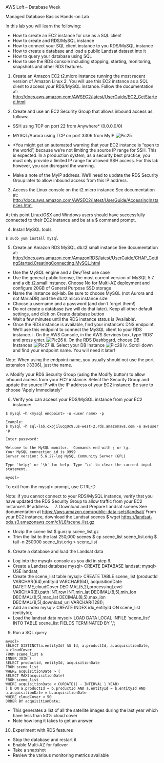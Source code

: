 AWS Loft – Database Week

Managed Database Basics Hands-on Lab

In this lab you will learn the following:
-	How to create an EC2 instance for use as a SQL client
-	How to create and RDS/MySQL instance
-	How to connect your SQL client instance to you RDS/MySQL instance
-	How to create a database and load a public Landsat dataset into it
-	How to query your database using SQL
-	How to use the RDS console including stopping, starting, monitoring, snapshots and other RDS features.


1.	Create an Amazon EC2 t2.micro instance running the most recent version of Amazon Linux 2. 
You will use this EC2 instance as a SQL client to access your RDS/MySQL instance.
Follow the documentation at:
http://docs.aws.amazon.com/AWSEC2/latest/UserGuide/EC2_GetStarted.html 


2.	Create and use an EC2 Security Group that allows inbound access as follows:
*	SSH using TCP on port 22 from Anywhere* (0.0.0.0/0)
*	MYSQL/Aurora using TCP on port 3306 from MyIP 
![Pic25](https://github.com/wrbaldwin/db-week/blob/master/img/Picture25.png.tif) 

*	*You might get an automated warning that your EC2 instance is “open to the world”, because we’re not limiting the source IP range for SSH. This is expected. In a production system, as a security best practice, you must only provide a limited IP range for allowed SSH access. For this lab however, you can disregard the warning.
*	Make a note of the MyIP address. We’ll need to update the RDS Security Group later to allow inbound access from this IP address. 
 
3.	Access the Linux console on the t2.micro instance
See documentation at:
http://docs.aws.amazon.com/AWSEC2/latest/UserGuide/AccessingInstances.html
 
     
At this point Linux/OSX and Windows users should have successfully 
connected to their EC2 instance and be at a $ command prompt.


4.	Install MySQL tools
```
$ sudo yum install mysql
```
5.	Create an Amazon RDS MySQL db.t2.small instance
See documentation at:
http://docs.aws.amazon.com/AmazonRDS/latest/UserGuide/CHAP_GettingStarted.CreatingConnecting.MySQL.html

*	Use the MySQL engine and a Dev/Test use case
*	Use the general public license, the most current version of MySQL 5.7, and a db.t2.small instance. Choose No for Multi-AZ deployment and configure 20GB of General Purpose SSD storage
*	Name the instance sql-lab. Be sure to choose MySQL (not Aurora and not MariaDB) and the db.t2.micro instance size
*	Choose a username and a password (and don’t forget them!)
*	Do not create a database (we will do that later). Keep all other default settings, and click on Create database button
*	Wait a few minutes until the RDS instance status is ‘Available’. 
*	Once the RDS instance is available, find your instance’s DNS endpoint. We’ll use this endpoint to connect the MySQL client to your RDS instance.
   i.	On the AWS Console, in the AWS Services box, type ‘RDS’ and press enter.
   ![Pic26](https://github.com/wrbaldwin/db-week/blob/master/img/Picture26.png) 
   ii.	On the RDS Dashboard, choose DB Instances
   ![Pic27](https://github.com/wrbaldwin/db-week/blob/master/img/Picture27.png) 
   iii.	Select your DB Instance
   ![Pic28](https://github.com/wrbaldwin/db-week/blob/master/img/Picture28.png) 
   iv.	Scroll down and find your endpoint name. You will need it later!

   Note: When using the endpoint name, you usually should not use the 
   port extension (:3306), just the name.

   v.	Modify your RDS Security Group (using the Modify button) to allow inbound access from your EC2 instance. Select the Security Group    and update the source IP with the IP address of your EC2 instance. Be sure to choose “Apply Immediately”

6.	Verify you can access your RDS/MySQL instance from your EC2 instance:
```
$ mysql –h <mysql endpoint> -u <user name> -p

Example: 
$ mysql -h sql-lab.cxpjiluqq0c9.us-west-2.rds.amazonaws.com -u awsuser -p

Enter password: 

Welcome to the MySQL monitor.  Commands end with ; or \g.
Your MySQL connection id is 9999
Server version: 5.6.27-log MySQL Community Server (GPL)

Type 'help;' or '\h' for help. Type '\c' to clear the current input statement.

mysql> 
```
To exit from the mysql> prompt, use CTRL-D

Note: if you cannot connect to your RDS/MySQL instance, verify that you have updated the RDS Security Group to allow traffic from your EC2 instance’s IP address. 
7.	Download and Prepare Landsat scenes
See documentation at
https://aws.amazon.com/public-data-sets/landsat/
From your EC2 instance, download the Landsat scenes
$ wget https://landsat-pds.s3.amazonaws.com/c1/L8/scene_list.gz
   *	Unzip the scene list
   $ gunzip scene_list.gz
   *	Trim the list to the last 250,000 scenes
   $ cp scene_list scene_list.orig
   $ tail -n 250000 scene_list.orig > scene_list


8.	Create a database and load the Landsat data
   *	Log into the mysql> console as you did in step 6.
   *	Create a Landsat database
   mysql> CREATE DATABASE landsat;
   mysql> USE landsat;
   *	Create the scene_list table
   mysql> CREATE TABLE scene_list (productId VARCHAR(64),entityId VARCHAR(64), acquisitionDate DATETIME,cloudCover                  DECIMAL(5,2),processingLevel VARCHAR(8),path INT,row INT,min_lat DECIMAL(8,5),min_lon DECIMAL(8,5),max_lat DECIMAL(8,5),max_lon   DECIMAL(8,5),download_url VARCHAR(128));
   *	Add an index
   mysql> CREATE INDEX idx_entityId ON scene_list (entityId);
   *	Load the landsat data
   mysql> LOAD DATA LOCAL INFILE 'scene_list' INTO TABLE scene_list FIELDS TERMINATED BY ',';

9.	Run a SQL query
```
mysql> 
SELECT DISTINCT(a.entityId) AS Id, a.productId, a.acquisitionDate, a.cloudCover
FROM scene_list a
INNER JOIN (
SELECT productid, entityId, acquisitionDate 
FROM scene_list 
WHERE acquisitionDate > ( 
SELECT MAX(acquisitionDate)
FROM scene_list 
WHERE acquisitionDate < CURDATE() - INTERVAL 1 YEAR)	
) b ON a.productId = b.productId AND a.entityId = b.entityId AND a.acquisitionDate = b.acquisitionDate
WHERE cloudCover < 50
ORDER BY acquisitionDate;
```
   *	This generates a list of all the satellite images during the last year which have less than 50% cloud cover
   *	Note how long it takes to get an answer
10.	  Experiment with RDS features
   *	Stop the database and restart it
   *	Enable Multi-AZ for failover
   *	Take a snapshot
   *	Review the various monitoring metrics available




